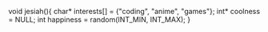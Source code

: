 void jesiah(){
  char* interests[] = {"coding", "anime", "games"};
  int* coolness = NULL;
  int happiness = random(INT_MIN, INT_MAX);
}
